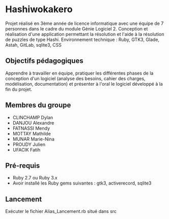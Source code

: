 # Hashiwokakero

Projet réalisé en 3ème année de licence informatique avec une équipe de 7 personnes dans le cadre du module Génie Logiciel 2. 
Conception et réalisation d'une application permettant la résolution et l'aide à la résolution de puzzles de type Hashi. 
Environnement technique : Ruby, GTK3, Glade, Astah, GitLab, sqlite3, CSS

## Objectifs pédagogiques
Apprendre à travailler en équipe, pratiquer les différentes phases de la conception d'un logiciel (analyse des besoins, cahier des charges, modélisation, documentation) et présenter à l'oral le logiciel développé à la fin du projet.

## Membres du groupe 
* CLINCHAMP Dylan 
* DANJOU Alexandre 
* FATNASSI Mendy 
* MOTTAY Mathilde 
* MUNAR Marie-Nina
* PROUDY Julien
* UFACIK Fatih

## Pré-requis 
* Ruby 2.7 ou Ruby 3.x
* Avoir installé les Ruby gems suivantes : gtk3, activerecord, sqlite3

## Lancement 
Exécuter le fichier Alias_Lancement.rb situé dans src
